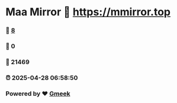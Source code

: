 # Maa Mirror :link: https://mmirror.top 
### :page_facing_up: [8](https://mmirror.top/tag.html) 
### :speech_balloon: 0 
### :hibiscus: 21469 
### :alarm_clock: 2025-04-28 06:58:50 
### Powered by :heart: [Gmeek](https://github.com/Meekdai/Gmeek)
